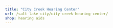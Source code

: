 ```yaml
---
title: "City Creek Hearing Center"
url: /salt-lake-city/city-creek-hearing-center/
shop: hearing aids
---
```

